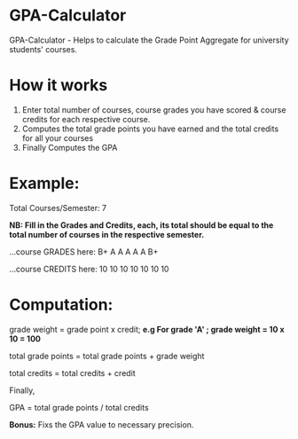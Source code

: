 # GPA-Calculator

GPA-Calculator - Helps to calculate the Grade Point Aggregate for university students' courses. 

# How it works

1. Enter total number of courses, course grades you have scored & course credits for each respective course.
2. Computes the total grade points you have earned and the total credits for all your courses
3. Finally Computes the GPA

# Example:

Total Courses/Semester: 7

**NB: Fill in the Grades and Credits, each, its total should be equal to the total number of courses in the respective semester.**

...course GRADES here: B+ A A A A A B+

...course CREDITS here: 10 10 10 10 10 10 10

# Computation:

grade weight = grade point x credit; **e.g For grade 'A' ; grade weight = 10 x 10 = 100**

total grade points = total grade points + grade weight

total credits = total credits + credit

Finally, 

GPA = total grade points / total credits

**Bonus:** 
Fixs the GPA value to necessary precision.
